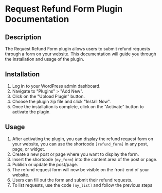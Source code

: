 # Request Refund Form Plugin Documentation

## Description
The Request Refund Form plugin allows users to submit refund requests through a form on your website. This documentation will guide you through the installation and usage of the plugin.

## Installation
1. Log in to your WordPress admin dashboard.
2. Navigate to "Plugins" > "Add New".
3. Click on the "Upload Plugin" button.
4. Choose the plugin zip file and click "Install Now".
5. Once the installation is complete, click on the "Activate" button to activate the plugin.

## Usage
1. After activating the plugin, you can display the refund request form on your website, you can use the shortcode `[refund_form]` in any post, page, or widget.
2. Create a new post or page where you want to display the form.
3. Insert the shortcode `[my_form]` into the content area of the post or page.
4. Publish or update the post/page.
5. The refund request form will now be visible on the front-end of your website.
6. Users can fill out the form and submit their refund requests.
7. To list requests, use the code `[my_list]` and follow the previous steps

